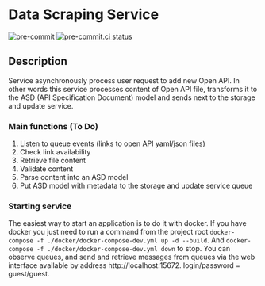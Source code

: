 # Data Scraping Service
[![pre-commit](https://img.shields.io/badge/pre--commit-enabled-brightgreen?logo=pre-commit&logoColor=white)](https://github.com/pre-commit/pre-commit)
[![pre-commit.ci status](https://results.pre-commit.ci/badge/github/rog-golang-buddies/api-hub_data-scraping-service/main.svg)](https://results.pre-commit.ci/latest/github/rog-golang-buddies/api-hub_data-scraping-service/main)

## Description
Service asynchronously process user request to add new Open API.
In other words this service processes content of Open API file, transforms it to the ASD (API Specification Document) model and sends next to the storage and update service.

### Main functions (To Do)
1. Listen to queue events (links to open API yaml/json files)
2. Check link availability
3. Retrieve file content
4. Validate content
5. Parse content into an ASD model
6. Put ASD model with metadata to the storage and update service queue

### Starting service
The easiest way to start an application is to do it with docker.
If you have docker you just need to run a command from the project root
`docker-compose -f ./docker/docker-compose-dev.yml up -d --build`.
And `docker-compose -f ./docker/docker-compose-dev.yml down` to stop.
You can observe queues, and send and retrieve messages from queues via the web interface available by address http://localhost:15672.
login/password = guest/guest.

